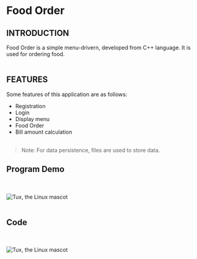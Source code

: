 # Food Order

## INTRODUCTION 
Food Order is a simple menu-drivern, developed from C++ language. It is used for ordering food. <br><br>

## FEATURES
Some features of this application are as follows:
- Registration
- Login
- Display menu
- Food Order
- Bill amount calculation
<br><br>

> Note: For data persistence, files are used to store data.

## Program Demo
<br><br>
![Tux, the Linux mascot](https://github.com/sanjiv576/foodOrder/blob/secondaryBranch/demo.gif)
<br><br>

## Code
<br><br>
![Tux, the Linux mascot](https://github.com/sanjiv576/foodOrder/blob/secondaryBranch/code.gif)
<br><br>




